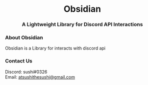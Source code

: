 <h1 align="center">Obsidian</h1>
<h3 align="center">A Lightweight Library for Discord API Interactions</h3>

### About Obsidian
Obsidian is a Library for interacts with discord api

### Contact Us
Discord: sushi#0326<br />
Email: atsushithesushi@gmail.com
